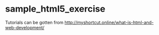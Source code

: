 # sample_html5_exercise
Tutorials can be gotten from http://myshortcut.online/what-is-html-and-web-development/
